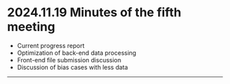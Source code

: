 #  2024.11.19 Minutes of the fifth meeting



- Current progress report
- Optimization of back-end data processing
- Front-end file submission discussion
- Discussion of bias cases with less data
----

